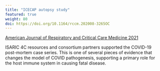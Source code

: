 ```yaml
---
title: "ICECAP autopsy study"
featured: true
weight: 80
doi: https://doi.org/10.1164/rccm.202008-3265OC
---
```


[American Journal of Respiratory and Critical Care Medicine 2021]({{page.doi}})

ISARIC 4C resources and consortium partners supported the COVID-19 post-mortem case series. This is one of several pieces of evidence that changes the model of COVID pathogenesis, supporting a primary role for the host immune system in causing fatal disease.